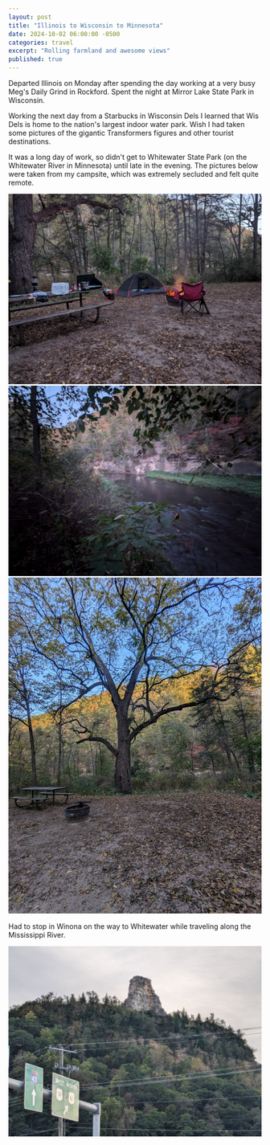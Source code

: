 ```yaml
---
layout: post
title: "Illinois to Wisconsin to Minnesota"
date: 2024-10-02 06:00:00 -0500
categories: travel
excerpt: "Rolling farmland and awesome views"
published: true
---
```


Departed Illinois on Monday after spending the day working at a very busy Meg's Daily Grind in Rockford.  Spent the night at Mirror Lake State Park in Wisconsin.  

Working the next day from a Starbucks in Wisconsin Dels I learned that Wis Dels is home to the nation's largest indoor water park.  Wish I had taken some pictures of the gigantic Transformers figures and other tourist destinations.

It was a long day of work, so didn't get to Whitewater State Park (on the Whitewater River in Minnesota) until late in the evening.  The pictures below were taken from my campsite, which was extremely secluded and felt quite remote.

  <div class="post-image-container">
    <img src="/assets/img/travel/whitewater-2.jpg" alt="Findley State Park" class="post-image">
  </div>

<div class="post-image-container">
    <img src="/assets/img/travel/whitewater-3.jpg" alt="Findley State Park" class="post-image">
  </div>

  <div class="post-image-container">
    <img src="/assets/img/travel/whitewater-1.jpg" alt="Findley State Park" class="post-image">
  </div>

  Had to stop in Winona on the way to Whitewater while traveling along the Mississippi River.  

  <div class="post-image-container">
    <img src="/assets/img/travel/minnesota-ontheroad.jpg" alt="Findley State Park" class="post-image">
  </div>